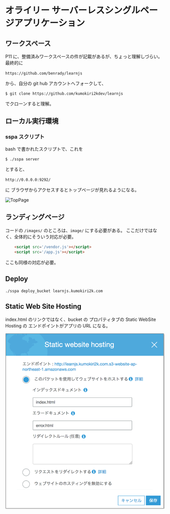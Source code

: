 # オライリー サーバーレスシングルページアプリケーション

## ワークスペース
P11 に、整備済みワークスペースの件が記載があるが、ちょっと理解しづらい。
最終的に

```https://github.com/benrady/learnjs```

から、自分の git hub アカウントへフォークして、

```
$ git clone https://github.com/kumokiri2kdev/learnjs
```
でクローンすると理解。

## ローカル実行環境
### sspa スクリプト
bash で書かれたスクリプトで、これを

```
$ ./sspa server
```
とすると、

```http://0.0.0.0:9292/```

に ブラウザからアクセスするとトップページが見れるようになる。

![TopPage](img/ServerLess_01.png)

## ランディングページ
コードの ```/images/``` のところは、```image/``` にする必要がある。
ここだけではなく、全体的にそういう対応が必要。

``` html
    <script src='/vendor.js'></script>
    <script src='/app.js'></script>
```
ここも同様の対応が必要。

## Deploy
```
./sspa deploy_bucket learnjs.kumokiri2k.com
```

## Static Web Site Hosting
index.html のリンクではなく、bucket の プロパティタブの Static WebSite Hosting の エンドポイントがアプリの URL になる。

![TopPage](img/ServerLess_02.png)





